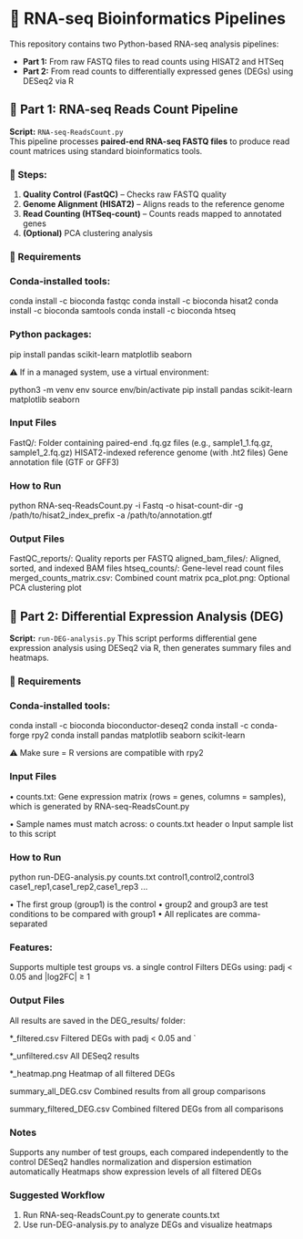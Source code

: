 # 🧬 RNA-seq Bioinformatics Pipelines

This repository contains two Python-based RNA-seq analysis pipelines:

- **Part 1:** From raw FASTQ files to read counts using HISAT2 and HTSeq
- **Part 2:** From read counts to differentially expressed genes (DEGs) using DESeq2 via R


## 📌 Part 1: RNA-seq Reads Count Pipeline

**Script:** `RNA-seq-ReadsCount.py`  
This pipeline processes **paired-end RNA-seq FASTQ files** to produce read count matrices using standard bioinformatics tools.

### 🔄 Steps:

1. **Quality Control (FastQC)** – Checks raw FASTQ quality
2. **Genome Alignment (HISAT2)** – Aligns reads to the reference genome
3. **Read Counting (HTSeq-count)** – Counts reads mapped to annotated genes
4. **(Optional)** PCA clustering analysis

### 🔧 Requirements

### Conda-installed tools:
conda install -c bioconda fastqc
conda install -c bioconda hisat2
conda install -c bioconda samtools
conda install -c bioconda htseq

### Python packages:
pip install pandas scikit-learn matplotlib seaborn

⚠️ If in a managed system, use a virtual environment:

python3 -m venv env
source env/bin/activate
pip install pandas scikit-learn matplotlib seaborn

### Input Files
FastQ/: Folder containing paired-end .fq.gz files (e.g., sample1_1.fq.gz, sample1_2.fq.gz)
HISAT2-indexed reference genome (with .ht2 files)
Gene annotation file (GTF or GFF3)

### How to Run
python RNA-seq-ReadsCount.py -i Fastq -o hisat-count-dir -g /path/to/hisat2_index_prefix -a /path/to/annotation.gtf

### Output Files
FastQC_reports/: Quality reports per FASTQ
aligned_bam_files/: Aligned, sorted, and indexed BAM files
htseq_counts/: Gene-level read count files
merged_counts_matrix.csv: Combined count matrix
pca_plot.png: Optional PCA clustering plot

## 📌 Part 2: Differential Expression Analysis (DEG)

**Script:** `run-DEG-analysis.py`
This script performs differential gene expression analysis using DESeq2 via R, then generates summary files and heatmaps.

### 🔧 Requirements

### Conda-installed tools:
conda install -c bioconda bioconductor-deseq2
conda install -c conda-forge rpy2
conda install pandas matplotlib seaborn scikit-learn

⚠️ Make sure = R versions are compatible with rpy2



### Input Files
•	counts.txt: Gene expression matrix (rows = genes, columns = samples), which is generated by RNA-seq-ReadsCount.py

•	Sample names must match across:
o	counts.txt header
o	Input sample list to this script

### How to Run
python run-DEG-analysis.py counts.txt control1,control2,control3 case1_rep1,case1_rep2,case1_rep3 ...

•	The first group (group1) is the control
•	group2 and group3 are test conditions to be compared with group1
•	All replicates are comma-separated

### Features:
Supports multiple test groups vs. a single control
Filters DEGs using: padj < 0.05 and |log2FC| ≥ 1

### Output Files
All results are saved in the DEG_results/ folder:

*_filtered.csv	Filtered DEGs with padj < 0.05 and `

*_unfiltered.csv	All DESeq2 results

*_heatmap.png	Heatmap of all filtered DEGs

summary_all_DEG.csv	Combined results from all group comparisons

summary_filtered_DEG.csv	Combined filtered DEGs from all comparisons

###  Notes
Supports any number of test groups, each compared independently to the control
DESeq2 handles normalization and dispersion estimation automatically
Heatmaps show expression levels of all filtered DEGs

### Suggested Workflow
1.	Run RNA-seq-ReadsCount.py to generate counts.txt
2.	Use run-DEG-analysis.py to analyze DEGs and visualize heatmaps

